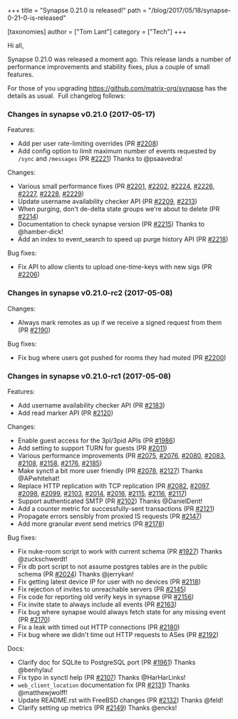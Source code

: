 +++
title = "Synapse 0.21.0 is released!"
path = "/blog/2017/05/18/synapse-0-21-0-is-released"

[taxonomies]
author = ["Tom Lant"]
category = ["Tech"]
+++

Hi all,

Synapse 0.21.0 was released a moment ago. This release lands a number of performance improvements and stability fixes, plus a couple of small features.

For those of you upgrading <a href="https://github.com/matrix-org/synapse">https://github.com/matrix-org/synapse</a> has the details as usual.  Full changelog follows:

### Changes in synapse v0.21.0 (2017-05-17)

Features:
<ul>
 	<li>Add per user rate-limiting overrides (PR <a href="https://github.com/matrix-org/synapse/pull/2208">#2208</a>)</li>
 	<li>Add config option to limit maximum number of events requested by <code>/sync</code> and <code>/messages</code> (PR <a href="https://github.com/matrix-org/synapse/pull/2221">#2221</a>) Thanks to @psaavedra!</li>
</ul>
Changes:
<ul>
 	<li>Various small performance fixes (PR <a href="https://github.com/matrix-org/synapse/pull/2201">#2201</a>, <a href="https://github.com/matrix-org/synapse/pull/2202">#2202</a>, <a href="https://github.com/matrix-org/synapse/pull/2224">#2224</a>, <a href="https://github.com/matrix-org/synapse/pull/2226">#2226</a>, <a href="https://github.com/matrix-org/synapse/pull/2227">#2227</a>, <a href="https://github.com/matrix-org/synapse/pull/2228">#2228</a>, <a href="https://github.com/matrix-org/synapse/pull/2229">#2229</a>)</li>
 	<li>Update username availability checker API (PR <a href="https://github.com/matrix-org/synapse/pull/2209">#2209</a>, <a href="https://github.com/matrix-org/synapse/pull/2213">#2213</a>)</li>
 	<li>When purging, don't de-delta state groups we're about to delete (PR <a href="https://github.com/matrix-org/synapse/pull/2214">#2214</a>)</li>
 	<li>Documentation to check synapse version (PR <a href="https://github.com/matrix-org/synapse/pull/2215">#2215</a>) Thanks to @hamber-dick!</li>
 	<li>Add an index to event_search to speed up purge history API (PR <a href="https://github.com/matrix-org/synapse/pull/2218">#2218</a>)</li>
</ul>
Bug fixes:
<ul>
 	<li>Fix API to allow clients to upload one-time-keys with new sigs (PR <a href="https://github.com/matrix-org/synapse/pull/2206">#2206</a>)</li>
</ul>
<a name="user-content-changes-in-synapse-v0-21-0-rc2-2017-05-08"></a>

### Changes in synapse v0.21.0-rc2 (2017-05-08)

Changes:
<ul>
 	<li>Always mark remotes as up if we receive a signed request from them (PR <a href="https://github.com/matrix-org/synapse/pull/2190">#2190</a>)</li>
</ul>
Bug fixes:
<ul>
 	<li>Fix bug where users got pushed for rooms they had muted (PR <a href="https://github.com/matrix-org/synapse/pull/2200">#2200</a>)</li>
</ul>
<a name="user-content-changes-in-synapse-v0-21-0-rc1-2017-05-08"></a>

### Changes in synapse v0.21.0-rc1 (2017-05-08)

Features:
<ul>
 	<li>Add username availability checker API (PR <a href="https://github.com/matrix-org/synapse/pull/2183">#2183</a>)</li>
 	<li>Add read marker API (PR <a href="https://github.com/matrix-org/synapse/pull/2120">#2120</a>)</li>
</ul>
Changes:
<ul>
 	<li>Enable guest access for the 3pl/3pid APIs (PR <a href="https://github.com/matrix-org/synapse/pull/1983">#1986</a>)</li>
 	<li>Add setting to support TURN for guests (PR <a href="https://github.com/matrix-org/synapse/pull/2011">#2011</a>)</li>
 	<li>Various performance improvements (PR <a href="https://github.com/matrix-org/synapse/pull/2075">#2075</a>, <a href="https://github.com/matrix-org/synapse/pull/2076">#2076</a>, <a href="https://github.com/matrix-org/synapse/pull/2080">#2080</a>, <a href="https://github.com/matrix-org/synapse/pull/2083">#2083</a>, <a href="https://github.com/matrix-org/synapse/pull/2108">#2108</a>, <a href="https://github.com/matrix-org/synapse/pull/2158">#2158</a>, <a href="https://github.com/matrix-org/synapse/pull/2176">#2176</a>, <a href="https://github.com/matrix-org/synapse/pull/2185">#2185</a>)</li>
 	<li>Make synctl a bit more user friendly (PR <a href="https://github.com/matrix-org/synapse/pull/2078">#2078</a>, <a href="https://github.com/matrix-org/synapse/pull/2127">#2127</a>) Thanks @APwhitehat!</li>
 	<li>Replace HTTP replication with TCP replication (PR <a href="https://github.com/matrix-org/synapse/pull/2082">#2082</a>, <a href="https://github.com/matrix-org/synapse/pull/2097">#2097</a>, <a href="https://github.com/matrix-org/synapse/pull/2098">#2098</a>, <a href="https://github.com/matrix-org/synapse/pull/2099">#2099</a>, <a href="https://github.com/matrix-org/synapse/pull/2103">#2103</a>, <a href="https://github.com/matrix-org/synapse/pull/2014">#2014</a>, <a href="https://github.com/matrix-org/synapse/pull/2016">#2016</a>, <a href="https://github.com/matrix-org/synapse/pull/2115">#2115</a>, <a href="https://github.com/matrix-org/synapse/pull/2116">#2116</a>, <a href="https://github.com/matrix-org/synapse/pull/2117">#2117</a>)</li>
 	<li>Support authenticated SMTP (PR <a href="https://github.com/matrix-org/synapse/pull/2102">#2102</a>) Thanks @DanielDent!</li>
 	<li>Add a counter metric for successfully-sent transactions (PR <a href="https://github.com/matrix-org/synapse/pull/2121">#2121</a>)</li>
 	<li>Propagate errors sensibly from proxied IS requests (PR <a href="https://github.com/matrix-org/synapse/pull/2147">#2147</a>)</li>
 	<li>Add more granular event send metrics (PR <a href="https://github.com/matrix-org/synapse/pull/2178">#2178</a>)</li>
</ul>
Bug fixes:
<ul>
 	<li>Fix nuke-room script to work with current schema (PR <a href="https://github.com/matrix-org/synapse/pull/1927">#1927</a>) Thanks @zuckschwerdt!</li>
 	<li>Fix db port script to not assume postgres tables are in the public schema (PR <a href="https://github.com/matrix-org/synapse/pull/2024">#2024</a>) Thanks @jerrykan!</li>
 	<li>Fix getting latest device IP for user with no devices (PR <a href="https://github.com/matrix-org/synapse/pull/2118">#2118</a>)</li>
 	<li>Fix rejection of invites to unreachable servers (PR <a href="https://github.com/matrix-org/synapse/pull/2145">#2145</a>)</li>
 	<li>Fix code for reporting old verify keys in synapse (PR <a href="https://github.com/matrix-org/synapse/pull/2156">#2156</a>)</li>
 	<li>Fix invite state to always include all events (PR <a href="https://github.com/matrix-org/synapse/pull/2163">#2163</a>)</li>
 	<li>Fix bug where synapse would always fetch state for any missing event (PR <a href="https://github.com/matrix-org/synapse/pull/2170">#2170</a>)</li>
 	<li>Fix a leak with timed out HTTP connections (PR <a href="https://github.com/matrix-org/synapse/pull/2180">#2180</a>)</li>
 	<li>Fix bug where we didn't time out HTTP requests to ASes (PR <a href="https://github.com/matrix-org/synapse/pull/2192">#2192</a>)</li>
</ul>
Docs:
<ul>
 	<li>Clarify doc for SQLite to PostgreSQL port (PR <a href="https://github.com/matrix-org/synapse/pull/1961">#1961</a>) Thanks @benhylau!</li>
 	<li>Fix typo in synctl help (PR <a href="https://github.com/matrix-org/synapse/pull/2107">#2107</a>) Thanks @HarHarLinks!</li>
 	<li><code>web_client_location</code> documentation fix (PR <a href="https://github.com/matrix-org/synapse/pull/2131">#2131</a>) Thanks @matthewjwolff!</li>
 	<li>Update README.rst with FreeBSD changes (PR <a href="https://github.com/matrix-org/synapse/pull/2132">#2132</a>) Thanks @feld!</li>
 	<li>Clarify setting up metrics (PR <a href="https://github.com/matrix-org/synapse/pull/2149">#2149</a>) Thanks @encks!</li>
</ul>
